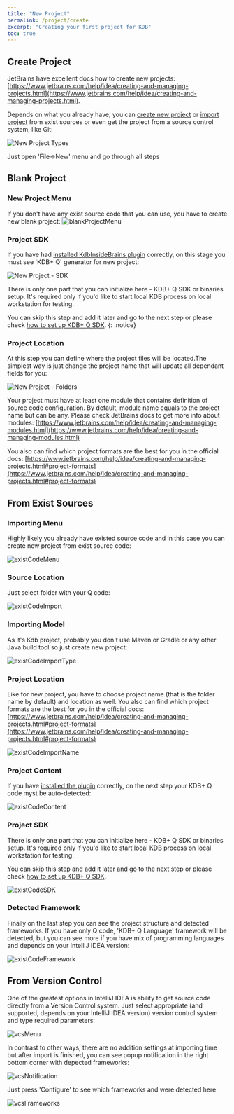 ```yaml
---
title: "New Project"
permalink: /project/create
excerpt: "Creating your first project for KDB"
toc: true
---
```


## Create Project

JetBrains have excellent docs how to create new
projects: [https://www.jetbrains.com/help/idea/creating-and-managing-projects.html](https://www.jetbrains.com/help/idea/creating-and-managing-projects.html).

Depends on what you already have, you
can [create new project](https://www.jetbrains.com/help/idea/new-project-wizard.html) or
[import project](https://www.jetbrains.com/help/idea/new-project-wizard.html) from exist sources or even get the project
from a source control system, like Git:

![New Project Types](/assets/images/project/create/newProjectTypes.png)

Just open 'File->New' menu and go through all steps

## Blank Project

### New Project Menu

If you don't have any exist source code that you can use, you have to create new blank project:
![blankProjectMenu](/assets/images/project/create/blankProjectMenu.png)

### Project SDK

If you have had [installed KdbInsideBrains plugin](/project/start#plugin-installation) correctly, on this stage
you must see 'KDB+ Q' generator for new project:

![New Project - SDK](/assets/images/project/create/newProjectStep1.png)

There is only one part that you can initialize here - KDB+ Q SDK or binaries setup. It's required only if you'd like to
start local KDB process on local workstation for testing.

You can skip this step and add it later and go to the next step or please
check [how to set up KDB+ Q SDK](/project/sdk).
{: .notice}

### Project Location

At this step you can define where the project files will be located.The simplest way is just change the project name
that will update all dependant fields for you:

![New Project - Folders](/assets/images/project/create/newProjectStep2.png)

Your project must have at least one module that contains definition of source code configuration. By default, module
name equals to the project name but can be any. Please check JetBrains docs to get more info about
modules: [https://www.jetbrains.com/help/idea/creating-and-managing-modules.html](https://www.jetbrains.com/help/idea/creating-and-managing-modules.html)

You also can find which project formats are the best for you in the official
docs: [https://www.jetbrains.com/help/idea/creating-and-managing-projects.html#project-formats](https://www.jetbrains.com/help/idea/creating-and-managing-projects.html#project-formats)

## From Exist Sources

### Importing Menu

Highly likely you already have existed source code and in this case you can create new project from exist source code:

![existCodeMenu](/assets/images/project/create/existCodeMenu.png)

### Source Location

Just select folder with your Q code:

![existCodeImport](/assets/images/project/create/existCodeImport.png)

### Importing Model

As it's Kdb project, probably you don't use Maven or Gradle or any other Java build tool so just create new project:

![existCodeImportType](/assets/images/project/create/existCodeImportType.png)

### Project Location

Like for new project, you have to choose project name (that is the folder name by default) and location as well. You
also can find which project formats are the best for you in the official
docs: [https://www.jetbrains.com/help/idea/creating-and-managing-projects.html#project-formats](https://www.jetbrains.com/help/idea/creating-and-managing-projects.html#project-formats)

![existCodeImportName](/assets/images/project/create/existCodeImportName.png)

### Project Content

If you have [installed the plugin](/project/start#plugin-installation) correctly, on the next step your KDB+ Q
code myst be auto-detected:

![existCodeContent](/assets/images/project/create/existCodeContent.png)

### Project SDK

There is only one part that you can initialize here - KDB+ Q SDK or binaries setup. It's required only if you'd like to
start local KDB process on local workstation for testing.

You can skip this step and add it later and go to the next step or please
check [how to set up KDB+ Q SDK](/project/sdk).

![existCodeSDK](/assets/images/project/create/existCodeSDK.png)

### Detected Framework

Finally on the last step you can see the project structure and detected frameworks. If you have only Q code, 'KDB+ Q
Language' framework will be detected, but you can see more if you have mix of programming languages and depends on your
IntelliJ IDEA version:

![existCodeFramework](/assets/images/project/create/existCodeFramework.png)

## From Version Control

One of the greatest options in IntelliJ IDEA is ability to get source code directly from a Version Control system.
Just select appropriate (and supported, depends on your IntelliJ IDEA version) version control system and type required
parameters:

![vcsMenu](/assets/images/project/create/vcsMenu.png)

In contrast to other ways, there are no addition settings at importing time but after import is finished, you can see
popup notification in the right bottom corner with depected frameworks:

![vcsNotification](/assets/images/project/create/vcsNotification.png)

Just press 'Configure' to see which frameworks and were detected here:

![vcsFrameworks](/assets/images/project/create/vcsFrameworks.png)
